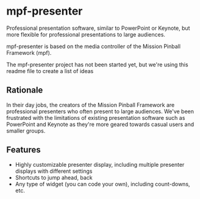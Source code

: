 mpf-presenter
=============

Professional presentation software, similar to PowerPoint or Keynote, but more flexible for professional presentations to large audiences.

mpf-presenter is based on the media controller of the Mission Pinball Framework (mpf).

The mpf-presenter project has not been started yet, but we're using this readme file to create a list of ideas

Rationale
---------

In their day jobs, the creators of the Mission Pinball Framework are professional presenters who often present to large audiences. We've been frustrated with the limitations of existing presentation software such as PowerPoint and Keynote as they're more geared towards casual users and smaller groups.

Features
--------

* Highly customizable presenter display, including multiple presenter displays
  with different settings
* Shortcuts to jump ahead, back
* Any type of widget (you can code your own), including count-downs, etc.
